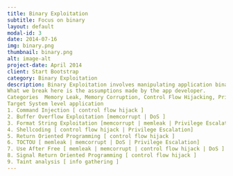 ```yaml
---
title: Binary Exploitation
subtitle: Focus on binary
layout: default
modal-id: 3
date: 2014-07-16
img: binary.png
thumbnail: binary.png
alt: image-alt
project-date: April 2014
client: Start Bootstrap
category: Binary Exploitation
description: Binary Exploitation involves manipulating application binaries into performing actions not intended by the application developer and leveraging it to obtain otherwise forbidden resources or special privileges.
What we break here is the assumptions made by the app developer.
Categories  Memory Leak, Memory Corruption, Control Flow Hijacking, Privilege Escalation, Denial of Service
Target System level application
1. Command Injection [ control flow hijack ]   
2. Buffer Overflow Exploitation [memcorrupt | DoS ]
3. Format String Exploitation [memcorrupt | memleak | Privilege Escalation | DoS]
4. Shellcoding [ control flow hijack | Privilege Escalation]
5. Return Oriented Programming [ control flow hijack ]
6. TOCTOU [ memleak | memcorrupt | DoS | Privilege Escalation]
7. Use After Free [ memleak | memcorrupt | control flow hijack | DoS ]
8. Signal Return Oriented Programming [ control flow hijack ]
9. Taint analysis [ info gathering ]
---
```

